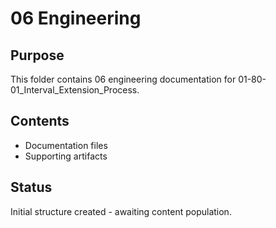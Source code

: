 # 06 Engineering

## Purpose
This folder contains 06 engineering documentation for 01-80-01_Interval_Extension_Process.

## Contents
- Documentation files
- Supporting artifacts

## Status
Initial structure created - awaiting content population.
